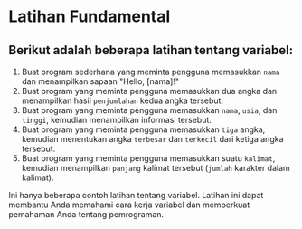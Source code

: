 # Latihan Fundamental

## Berikut adalah beberapa latihan tentang variabel:

1. Buat program sederhana yang meminta pengguna memasukkan `nama` dan menampilkan sapaan "Hello, [nama]!"
2. Buat program yang meminta pengguna memasukkan dua angka dan menampilkan hasil `penjumlahan` kedua angka tersebut.
3. Buat program yang meminta pengguna memasukkan `nama`, `usia`, dan `tinggi`, kemudian menampilkan informasi tersebut.
4. Buat program yang meminta pengguna memasukkan `tiga` angka, kemudian menentukan angka `terbesar` dan `terkecil` dari ketiga angka tersebut.
5. Buat program yang meminta pengguna memasukkan suatu `kalimat`, kemudian menampilkan `panjang` kalimat tersebut (`jumlah` karakter dalam kalimat).

Ini hanya beberapa contoh latihan tentang variabel. Latihan ini dapat membantu Anda memahami cara kerja variabel dan memperkuat pemahaman Anda tentang pemrograman.
